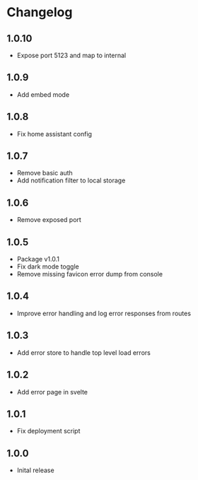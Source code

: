 # Changelog

## 1.0.10

- Expose port 5123 and map to internal


## 1.0.9

- Add embed mode

## 1.0.8

- Fix home assistant config

## 1.0.7

- Remove basic auth
- Add notification filter to local storage

## 1.0.6

- Remove exposed port

## 1.0.5

- Package v1.0.1
- Fix dark mode toggle
- Remove missing favicon error dump from console

## 1.0.4

- Improve error handling and log error responses from routes

## 1.0.3

- Add error store to handle top level load errors

## 1.0.2

- Add error page in svelte

## 1.0.1

- Fix deployment script

## 1.0.0

- Inital release
